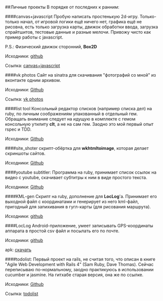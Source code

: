 ##Личные проекты
В порядке от последних к ранним:

####canvas+javascript
Пробую написать простенькую 2d-игру. Только-только начал, от игровой логики ещё ничего нет, графика ещё не рисовна, есть только загрузка карты, движок обработки ввода, загрузка спрайтшитов, тестовые данные и разные мелочи.  Привожу чисто как пример работы с javascript.

P.S.: Физический движок сторонний, **Box2D**

Исходники: [github](canvas%2Bjavascript)

Ссылка: [canvas+javascript](http://vizvamitra.ddns.net:3001/)

####vk photos
Сайт на sinatra для скачивания "фотографий со мной" из вконтакте одним архивом.

Исходники: [Github](https://github.com/Vizvamitra/vk_photos)

Ссылка: [vk photos](http://vizvamitra.ddns.net:4000/)

####list tool
Консольный редактор списков (например списка дел) на ruby, по личным соображениям упакованный в отдельный гем. Обращать внимание следует на идущую в комплекте с гемом консольную утилиту **clt**, а не на сам гем.
Заодно это мой первый опыт rspec и TDD.

Исходники: [Github](https://github.com/Vizvamitra/list-tool)

####site_shoter
скрипт-обёртка для **wkhtmltoimage**, которая делает скриншоты сайтов.

Исходники: [Github](https://github.com/Vizvamitra/site_shoter)

####youtube subtitler:
Программа на ruby, принимает список ссылок на видео с youtube, скачивает субтитры к ним в виде простого текста.

Исходники: [Github](https://github.com/Vizvamitra/youtube_subtitler)

####KML-gen
Скрипт на ruby, дополнение для **LocLog**'а. Принимает его выходной файл с координатами и генерирует из него kml-файл, пригодный для запихивания в гугл-карты (для рисования маршрута).

Исходники: [github](KMLgen)

####LocLog
Android-приложение, умеет записывать GPS-координаты аппарата в простой csv файл и посылать его по почте.

Исходники: [github](LocLog)

apk: [скачать](https://github.com/Vizvamitra/resume/raw/master/home_projects/LocLog/bin/LocLog.apk)

####todolist:
Первый проект на rails, не считая того, что описан в книге "Agile Web Development with Rails 4" (Sam Ruby, Dave Thomas).
Сейчас переписываю по-нормальному, заодно практикуюсь в использовании cucumber и jasmine. На гитхабе старая версия, она же по ссылке.

Исходники: [Github](https://github.com/Vizvamitra/todolist)

Ссылка: [todolist](http://vizvamitra.ddns.net/)